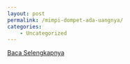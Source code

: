 ```yaml
---
layout: post
permalink: /mimpi-dompet-ada-uangnya/
categories:
    - Uncategorized
---
```


[Baca Selengkapnya](/08)